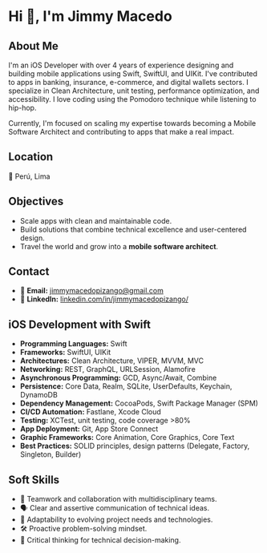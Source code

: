 # Hi 👋, I'm Jimmy Macedo

## About Me
I'm an iOS Developer with over 4 years of experience designing and building mobile applications using Swift, SwiftUI, and UIKit. I've contributed to apps in banking, insurance, e-commerce, and digital wallets sectors. I specialize in Clean Architecture, unit testing, performance optimization, and accessibility. I love coding using the Pomodoro technique while listening to hip-hop.

Currently, I'm focused on scaling my expertise towards becoming a Mobile Software Architect and contributing to apps that make a real impact.

## Location
📍 Perú, Lima

## Objectives
- Scale apps with clean and maintainable code.
- Build solutions that combine technical excellence and user-centered design.
- Travel the world and grow into a **mobile software architect**.

## Contact
- 📩 **Email:** jimmymacedopizango@gmail.com
- 🔗 **LinkedIn:** [linkedin.com/in/jimmymacedopizango/](https://www.linkedin.com/in/jimmymacedopizango/)

## iOS Development with Swift
- **Programming Languages:** Swift
- **Frameworks:** SwiftUI, UIKit
- **Architectures:** Clean Architecture, VIPER, MVVM, MVC
- **Networking:** REST, GraphQL, URLSession, Alamofire
- **Asynchronous Programming:** GCD, Async/Await, Combine
- **Persistence:** Core Data, Realm, SQLite, UserDefaults, Keychain, DynamoDB
- **Dependency Management:** CocoaPods, Swift Package Manager (SPM)
- **CI/CD Automation:** Fastlane, Xcode Cloud
- **Testing:** XCTest, unit testing, code coverage >80%
- **App Deployment:** Git, App Store Connect
- **Graphic Frameworks:** Core Animation, Core Graphics, Core Text
- **Best Practices:** SOLID principles, design patterns (Delegate, Factory, Singleton, Builder)

## Soft Skills
- 🤝 Teamwork and collaboration with multidisciplinary teams.
- 🗣️ Clear and assertive communication of technical ideas.
- 🔄 Adaptability to evolving project needs and technologies.
- 🛠️ Proactive problem-solving mindset.
- 🧠 Critical thinking for technical decision-making.
